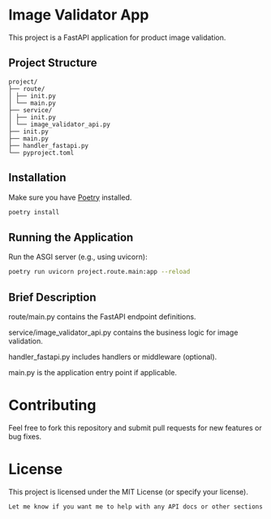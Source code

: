 # Image Validator App

This project is a FastAPI application for product image validation.

## Project Structure
```
project/
├── route/
│ ├── init.py
│ └── main.py
├── service/
│ ├── init.py
│ └── image_validator_api.py
├── init.py
├── main.py
├── handler_fastapi.py
└── pyproject.toml
```

## Installation

Make sure you have [Poetry](https://python-poetry.org/) installed.

```bash
poetry install
```

## Running the Application
Run the ASGI server (e.g., using uvicorn):
```bash
poetry run uvicorn project.route.main:app --reload
```

## Brief Description
route/main.py contains the FastAPI endpoint definitions.

service/image_validator_api.py contains the business logic for image validation.

handler_fastapi.py includes handlers or middleware (optional).

main.py is the application entry point if applicable.

# Contributing
Feel free to fork this repository and submit pull requests for new features or bug fixes.

# License
This project is licensed under the MIT License (or specify your license).
```bash
Let me know if you want me to help with any API docs or other sections!
```
